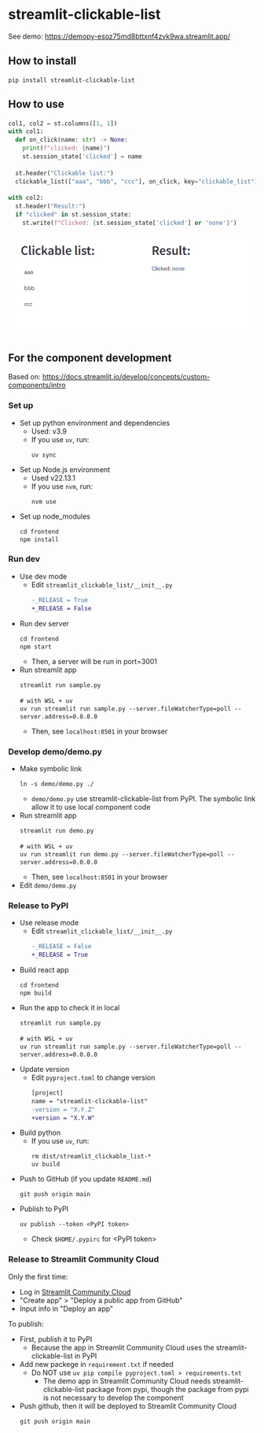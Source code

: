 # streamlit-clickable-list

See demo: https://demopy-esoz75md8bttxnf4zvk9wa.streamlit.app/

## How to install
```
pip install streamlit-clickable-list
```

## How to use

```python
col1, col2 = st.columns([1, 1])
with col1:
  def on_click(name: str) -> None:
    print(f"clicked: {name}")
    st.session_state['clicked'] = name

  st.header("Clickable list:")
  clickable_list(["aaa", "bbb", "ccc"], on_click, key="clickable_list")

with col2:
  st.header("Result:")
  if "clicked" in st.session_state:
    st.write(f"Clicked: {st.session_state['clicked'] or 'none'}")

```

![streamlit-clickable-list_demo](./streamlit-clickable-list_demo.gif)

## For the component development

Based on: https://docs.streamlit.io/develop/concepts/custom-components/intro

### Set up

- Set up python environment and dependencies
  - Used: v3.9
  - If you use `uv`, run:
    ```
    uv sync
    ```
- Set up Node.js environment
  - Used v22.13.1
  - If you use `nvm`, run:
    ```
    nvm use
    ```
- Set up node_modules
  ```
  cd frontend
  npm install
  ```

### Run dev

- Use dev mode
  - Edit `streamlit_clickable_list/__init__.py`
    ```diff
    -_RELEASE = True
    +_RELEASE = False
    ```
- Run dev server
  ```
  cd frontend
  npm start
  ```
  - Then, a server will be run in port=3001
- Run streamlit app
  ```
  streamlit run sample.py

  # with WSL + uv
  uv run streamlit run sample.py --server.fileWatcherType=poll --server.address=0.0.0.0
  ```
  - Then, see `localhost:8501` in your browser

### Develop demo/demo.py

- Make symbolic link
  ```
  ln -s demo/demo.py ./
  ```
  - `demo/demo.py` use streamlit-clickable-list from PyPI. The symbolic link allow it to use local component code
- Run streamlit app
  ```
  streamlit run demo.py

  # with WSL + uv
  uv run streamlit run demo.py --server.fileWatcherType=poll --server.address=0.0.0.0
  ```
  - Then, see `localhost:8501` in your browser
- Edit `demo/demo.py`

### Release to PyPI

- Use release mode
  - Edit `streamlit_clickable_list/__init__.py`
    ```diff
    -_RELEASE = False
    +_RELEASE = True
    ```
- Build react app
  ```
  cd frontend
  npm build
  ```
- Run the app to check it in local
  ```
  streamlit run sample.py

  # with WSL + uv
  uv run streamlit run sample.py --server.fileWatcherType=poll --server.address=0.0.0.0
  ```
- Update version
  - Edit `pyproject.toml` to change version
    ```diff
    [project]
    name = "streamlit-clickable-list"
    -version = "X.Y.Z"
    +version = "X.Y.W"
    ```
- Build python
  - If you use `uv`, run:
    ```
    rm dist/streamlit_clickable_list-*
    uv build
    ```
- Push to GitHub (if you update `README.md`)
  ```
  git push origin main
  ```
- Publish to PyPI
  ```
  uv publish --token <PyPI token>
  ```
  - Check `$HOME/.pypirc` for \<PyPI token\>

### Release to Streamlit Community Cloud

Only the first time:
- Log in [Streamlit Community Cloud](https://streamlit.io/cloud)
- "Create app" > "Deploy a public app from GitHub"
- Input info in "Deploy an app"

To publish:
- First, publish it to PyPI
  - Because the app in Streamlit Community Cloud uses the streamlit-clickable-list in PyPI
- Add new packege in `requirement.txt` if needed
  - Do NOT use `uv pip compile pyproject.toml > requirements.txt`
    - The demo app in Streamlit Community Cloud needs streamlit-clickable-list package from pypi, though the package from pypi is not necessary to develop the component
- Push github, then it will be deployed to Streamlit Community Cloud
  ```
  git push origin main
  ```

